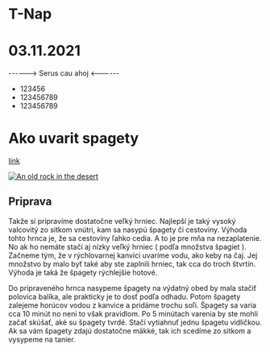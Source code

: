 # T-Nap
# 03.11.2021

------> Serus cau ahoj <------

* 123456
* 123456789
* 123456789


# Ako uvarit spagety

[link](https://howtodo.sk/wp-content/uploads/ako-uvarit-spagety.jpg)

[![An old rock in the desert](/assets/images/shiprock.jpg "Shiprock, New Mexico by Beau Rogers")](https://www.flickr.com/photos/beaurogers/31833779864/in/photolist-Qv3rFw-34mt9F-a9Cmfy-5Ha3Zi-9msKdv-o3hgjr-hWpUte-4WMsJ1-KUQ8N-deshUb-vssBD-6CQci6-8AFCiD-zsJWT-nNfsgB-dPDwZJ-bn9JGn-5HtSXY-6CUhAL-a4UTXB-ugPum-KUPSo-fBLNm-6CUmpy-4WMsc9-8a7D3T-83KJev-6CQ2bK-nNusHJ-a78rQH-nw3NvT-7aq2qf-8wwBso-3nNceh-ugSKP-4mh4kh-bbeeqH-a7biME-q3PtTf-brFpgb-cg38zw-bXMZc-nJPELD-f58Lmo-bXMYG-bz8AAi-bxNtNT-bXMYi-bXMY6-bXMYv)

## Priprava

Takže si pripravíme dostatočne veľký hrniec. Najlepší je taký vysoký valcovitý zo sitkom vnútri, kam sa nasypú špagety či cestoviny. Výhoda tohto hrnca je, že sa cestoviny ľahko cedia. A to je pre mňa na nezaplatenie. No ak ho nemáte stačí aj nízky veľký hrniec ( podľa množstva špagiet ). Začneme tým, že v rýchlovarnej kanvici uvaríme vodu, ako keby na čaj. Jej množstvo by malo byť také aby ste zaplnili hrniec, tak cca do troch štvrtín. Výhoda je taká že špagety rýchlejšie hotové.

Do pripraveného hrnca nasypeme špagety na výdatný obed by mala stačiť polovica balíka, ale prakticky je to dosť podľa odhadu. Potom špagety zalejeme horúcov vodou z kanvice a pridáme trochu soľi. Špagety sa varia cca 10 minút no neni to však pravidlom. Po 5 minútach varenia by ste mohli začať skúšať, aké su špagety tvrdé. Stačí vytiahnuť jednu špagetu vidličkou. Ak sa vám špagety zdajú dostatočne mäkké, tak ich scedíme zo sitkom a vysypeme na tanier.
